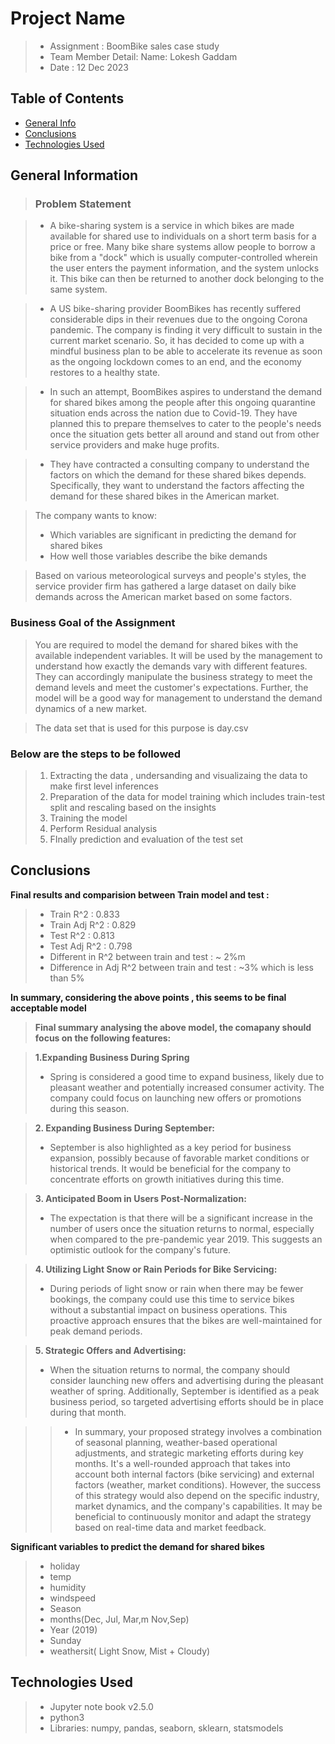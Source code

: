 # **Project Name**
> * Assignment : BoomBike sales case study
> * Team Member Detail: Name: Lokesh Gaddam
> * Date : 12 Dec 2023


## Table of Contents
* [General Info](#general-information)
* [Conclusions](#conclusions)
* [Technologies Used](#technologies-used)



## **General Information**
> ### **Problem Statement**

> - A bike-sharing system is a service in which bikes are made available for shared use to individuals on a short term basis for a price or free. Many bike share systems allow people to borrow a bike from a "dock" which is usually computer-controlled wherein the user enters the payment information, and the system unlocks it. This bike can then be returned to another dock belonging to the same system.

> - A US bike-sharing provider BoomBikes has recently suffered considerable dips in their revenues due to the ongoing Corona pandemic. The company is finding it very difficult to sustain in the current market scenario. So, it has decided to come up with a mindful business plan to be able to accelerate its revenue as soon as the ongoing lockdown comes to an end, and the economy restores to a healthy state.

> - In such an attempt, BoomBikes aspires to understand the demand for shared bikes among the people after this ongoing quarantine situation ends across the nation due to Covid-19. They have planned this to prepare themselves to cater to the people's needs once the situation gets better all around and stand out from other service providers and make huge profits.

> - They have contracted a consulting company to understand the factors on which the demand for these shared bikes depends. Specifically, they want to understand the factors affecting the demand for these shared bikes in the American market. 

>The company wants to know:
> * Which variables are significant in predicting the demand for shared bikes
> * How well those variables describe the bike demands

>  Based on various meteorological surveys and people's styles, the service provider firm has gathered a large dataset on daily bike demands across the American market based on some factors.

### **Business Goal of the Assignment**
> You are required to model the demand for shared bikes with the available independent variables. 
> It will be used by the management to understand how exactly the demands vary with different features. 
> They can accordingly manipulate the business strategy to meet the demand levels and meet the customer's expectations. Further, the model will be a good way for management to understand the demand dynamics of a new market.

> The data set that is used for this purpose is day.csv
### **Below are the steps to be followed**
> 1. Extracting the data , undersanding and visualizaing the data to make first level inferences 
> 2. Preparation of the data for model training which includes train-test split and rescaling based on the insights 
> 3. Training the model 
> 4. Perform Residual analysis 
> 5. FInally prediction and evaluation of the test set 

## **Conclusions**

**Final results and comparision between Train model and test :**
    
> - Train R^2 : 0.833
> - Train Adj R^2 : 0.829
> - Test R^2 : 0.813
> - Test Adj R^2 : 0.798
> - Different in R^2 between train and test : ~ 2%m
> - Difference in Adj R^2 between train and test :  ~3% which is less than 5%
    
**In summary, considering the above points , this seems to be final acceptable model**

> **Final summary analysing the above model, the comapany should focus on the following features:**

> **1.Expanding Business During Spring**
> - Spring is considered a good time to expand business, likely due to pleasant weather and potentially increased consumer activity. The company could focus on launching new offers or promotions during this season.

> **2. Expanding Business During September:**
> - September is also highlighted as a key period for business expansion, possibly because of favorable market conditions or historical trends. It would be beneficial for the company to concentrate efforts on growth initiatives during this time.

> **3. Anticipated Boom in Users Post-Normalization:**
> - The expectation is that there will be a significant increase in the number of users once the situation returns to normal, especially when compared to the pre-pandemic year 2019. This suggests an optimistic outlook for the company's future.

> **4. Utilizing Light Snow or Rain Periods for Bike Servicing:**
> - During periods of light snow or rain when there may be fewer bookings, the company could use this time to service bikes without a substantial impact on business operations. This proactive approach ensures that the bikes are well-maintained for peak demand periods.

> **5. Strategic Offers and Advertising:**
> - When the situation returns to normal, the company should consider launching new offers and advertising during the pleasant weather of spring. Additionally, September is identified as a peak business period, so targeted advertising efforts should be in place during that month.

>> - In summary, your proposed strategy involves a combination of seasonal planning, weather-based operational adjustments, and strategic marketing efforts during key months. It's a well-rounded approach that takes into account both internal factors (bike servicing) and external factors (weather, market conditions). However, the success of this strategy would also depend on the specific industry, market dynamics, and the company's capabilities. It may be beneficial to continuously monitor and adapt the strategy based on real-time data and market feedback.


 **Significant variables to predict the demand for shared bikes**

   > - holiday
   > - temp
   > - humidity
   > - windspeed
   > - Season
   > - months(Dec, Jul, Mar,m Nov,Sep)
   > - Year (2019)
   > - Sunday
   > - weathersit( Light Snow, Mist + Cloudy)

## **Technologies Used**
> - Jupyter note book v2.5.0
> - python3
> - Libraries: numpy, pandas, seaborn, sklearn, statsmodels
